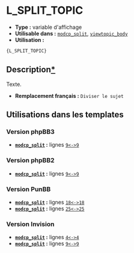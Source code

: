 # L_SPLIT_TOPIC
* __Type :__ variable d'affichage
* __Utilisable dans :__ [`modcp_split`](../tpl/modcp_split.md#readme), [`viewtopic_body`](../tpl/viewtopic_body.md#readme)
* __Utilisation :__

```html
{L_SPLIT_TOPIC}
```

## Description[*](https://fa-tvars.appspot.com/var/L_SPLIT_TOPIC)
Texte.

* __Remplacement français :__ `Diviser le sujet`


## Utilisations dans les templates

### Version phpBB3
* __[`modcp_split`](../tpl/modcp_split.md#readme) :__ lignes [`9`](../src/prosilver/modcp_split.tpl#L9)[`<->`](../src/prosilver/modcp_split.tpl#L9-L9)[`9`](../src/prosilver/modcp_split.tpl#L9)

### Version phpBB2
* __[`modcp_split`](../tpl/modcp_split.md#readme) :__ lignes [`9`](../src/subsilver/modcp_split.tpl#L9)[`<->`](../src/subsilver/modcp_split.tpl#L9-L9)[`9`](../src/subsilver/modcp_split.tpl#L9)

### Version PunBB
* __[`modcp_split`](../tpl/modcp_split.md#readme) :__ lignes [`18`](../src/punbb/modcp_split.tpl#L18)[`<->`](../src/punbb/modcp_split.tpl#L18-L18)[`18`](../src/punbb/modcp_split.tpl#L18)
* __[`modcp_split`](../tpl/modcp_split.md#readme) :__ lignes [`25`](../src/punbb/modcp_split.tpl#L25)[`<->`](../src/punbb/modcp_split.tpl#L25-L25)[`25`](../src/punbb/modcp_split.tpl#L25)

### Version Invision
* __[`modcp_split`](../tpl/modcp_split.md#readme) :__ lignes [`4`](../src/invision/modcp_split.tpl#L4)[`<->`](../src/invision/modcp_split.tpl#L4-L4)[`4`](../src/invision/modcp_split.tpl#L4)
* __[`modcp_split`](../tpl/modcp_split.md#readme) :__ lignes [`9`](../src/invision/modcp_split.tpl#L9)[`<->`](../src/invision/modcp_split.tpl#L9-L9)[`9`](../src/invision/modcp_split.tpl#L9)

